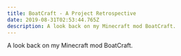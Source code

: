 ```yaml
---
title: BoatCraft - A Project Retrospective
date: 2019-08-31T02:53:44.765Z
description: A look back on my Minecraft mod BoatCraft.
---
```

A look back on my Minecraft mod BoatCraft.
